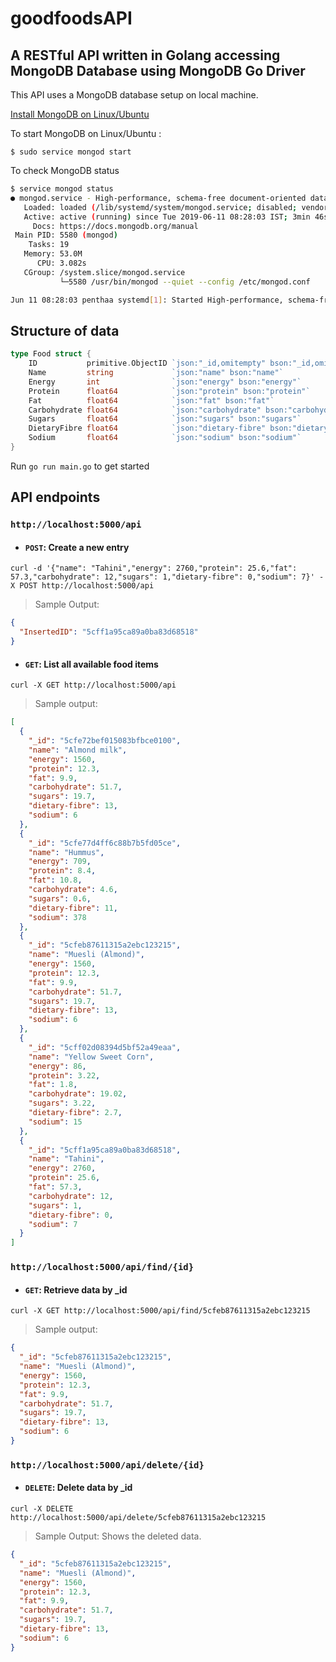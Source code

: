 
# goodfoodsAPI

A RESTful API written in Golang accessing MongoDB Database using MongoDB Go Driver
-
This API uses a MongoDB database setup on local machine.

[Install MongoDB on Linux/Ubuntu](https://docs.mongodb.com/manual/tutorial/install-mongodb-on-ubuntu/)

 To start MongoDB on Linux/Ubuntu :

`$ sudo service mongod start`

To check MongoDB status
```bash
$ service mongod status
● mongod.service - High-performance, schema-free document-oriented database
   Loaded: loaded (/lib/systemd/system/mongod.service; disabled; vendor preset: enabled)
   Active: active (running) since Tue 2019-06-11 08:28:03 IST; 3min 46s ago
     Docs: https://docs.mongodb.org/manual
 Main PID: 5580 (mongod)
    Tasks: 19
   Memory: 53.0M
      CPU: 3.082s
   CGroup: /system.slice/mongod.service
           └─5580 /usr/bin/mongod --quiet --config /etc/mongod.conf

Jun 11 08:28:03 penthaa systemd[1]: Started High-performance, schema-free document-oriented database.
```
## Structure of data
```go
type Food struct {
	ID           primitive.ObjectID `json:"_id,omitempty" bson:"_id,omitempty"`
	Name         string             `json:"name" bson:"name"`
	Energy       int                `json:"energy" bson:"energy"`
	Protein      float64            `json:"protein" bson:"protein"`
	Fat          float64            `json:"fat" bson:"fat"`
	Carbohydrate float64            `json:"carbohydrate" bson:"carbohydrate"`
	Sugars       float64            `json:"sugars" bson:"sugars"`
	DietaryFibre float64            `json:"dietary-fibre" bson:"dietary-fibre"`
	Sodium       float64            `json:"sodium" bson:"sodium"`
}
```
Run `go run main.go` to get started
## API endpoints
  ### `http://localhost:5000/api`
- #### `POST`: Create a new entry

```curl -d '{"name": "Tahini","energy": 2760,"protein": 25.6,"fat": 57.3,"carbohydrate": 12,"sugars": 1,"dietary-fibre": 0,"sodium": 7}' -X POST http://localhost:5000/api```

>Sample Output:

```json
{
  "InsertedID": "5cff1a95ca89a0ba83d68518"
}
```
  
  - #### `GET`: List all available food items

`curl -X GET http://localhost:5000/api`

>Sample output:
```json
[
  {
    "_id": "5cfe72bef015083bfbce0100",
    "name": "Almond milk",
    "energy": 1560,
    "protein": 12.3,
    "fat": 9.9,
    "carbohydrate": 51.7,
    "sugars": 19.7,
    "dietary-fibre": 13,
    "sodium": 6
  },
  {
    "_id": "5cfe77d4ff6c88b7b5fd05ce",
    "name": "Hummus",
    "energy": 709,
    "protein": 8.4,
    "fat": 10.8,
    "carbohydrate": 4.6,
    "sugars": 0.6,
    "dietary-fibre": 11,
    "sodium": 378
  },
  {
    "_id": "5cfeb87611315a2ebc123215",
    "name": "Muesli (Almond)",
    "energy": 1560,
    "protein": 12.3,
    "fat": 9.9,
    "carbohydrate": 51.7,
    "sugars": 19.7,
    "dietary-fibre": 13,
    "sodium": 6
  },
  {
    "_id": "5cff02d08394d5bf52a49eaa",
    "name": "Yellow Sweet Corn",
    "energy": 86,
    "protein": 3.22,
    "fat": 1.8,
    "carbohydrate": 19.02,
    "sugars": 3.22,
    "dietary-fibre": 2.7,
    "sodium": 15
  },
  {
    "_id": "5cff1a95ca89a0ba83d68518",
    "name": "Tahini",
    "energy": 2760,
    "protein": 25.6,
    "fat": 57.3,
    "carbohydrate": 12,
    "sugars": 1,
    "dietary-fibre": 0,
    "sodium": 7
  }
]
```




### `http://localhost:5000/api/find/{id}`

- #### `GET`: Retrieve data by _id

`curl -X GET http://localhost:5000/api/find/5cfeb87611315a2ebc123215`

>Sample output:

```json
{
  "_id": "5cfeb87611315a2ebc123215",
  "name": "Muesli (Almond)",
  "energy": 1560,
  "protein": 12.3,
  "fat": 9.9,
  "carbohydrate": 51.7,
  "sugars": 19.7,
  "dietary-fibre": 13,
  "sodium": 6
}
```

### `http://localhost:5000/api/delete/{id}`

- #### `DELETE`: Delete data by _id

`curl -X DELETE http://localhost:5000/api/delete/5cfeb87611315a2ebc123215`

>Sample Output: Shows the deleted data.

```json
{
  "_id": "5cfeb87611315a2ebc123215",
  "name": "Muesli (Almond)",
  "energy": 1560,
  "protein": 12.3,
  "fat": 9.9,
  "carbohydrate": 51.7,
  "sugars": 19.7,
  "dietary-fibre": 13,
  "sodium": 6
}
```
